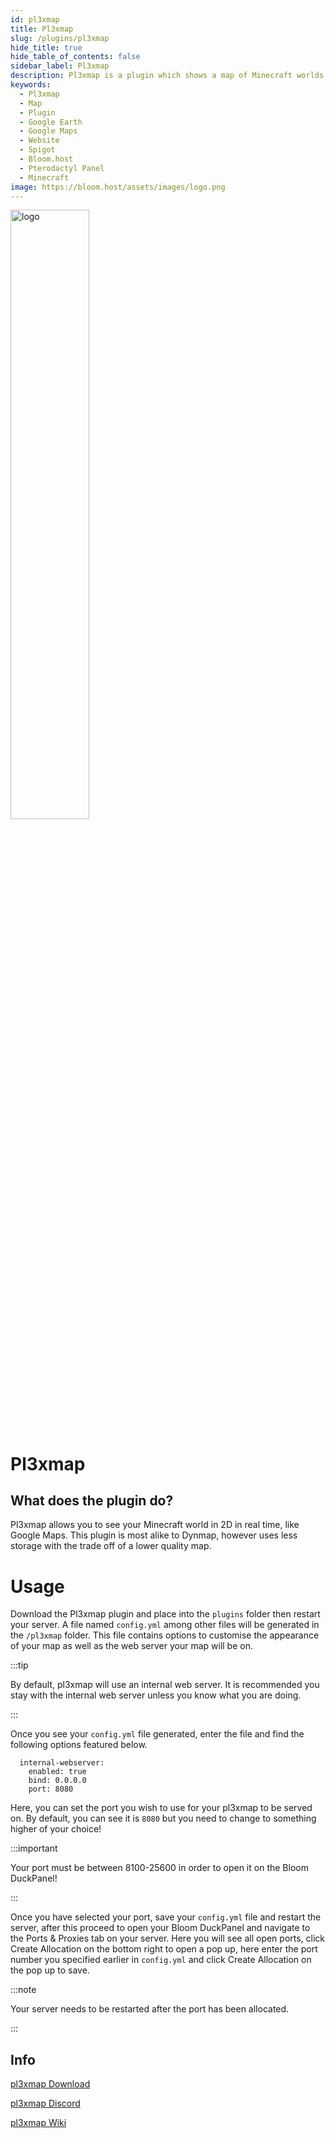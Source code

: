 ```yaml
---
id: pl3xmap
title: Pl3xmap
slug: /plugins/pl3xmap
hide_title: true
hide_table_of_contents: false
sidebar_label: Pl3xmap
description: Pl3xmap is a plugin which shows a map of Minecraft worlds in a webpage that can be easily accessed by a player.
keywords:
  - Pl3xmap
  - Map
  - Plugin
  - Google Earth
  - Google Maps
  - Website
  - Spigot
  - Bloom.host
  - Pterodactyl Panel
  - Minecraft
image: https://bloom.host/assets/images/logo.png
---
```


<div class="text--center">
<img src="https://bloom.host/assets/images/logo.png" alt="logo" height="50%" width="50%"/>
<h1>Pl3xmap</h1>
</div>

## What does the plugin do?
Pl3xmap allows you to see your Minecraft world in 2D in real time, like Google Maps. This plugin is most alike to Dynmap, however uses less storage with the trade off of a lower quality map. 

<!--![img](static/imgs/plugins/pl3xmap/1.png)-->

# Usage
Download the Pl3xmap plugin and place into the `plugins` folder then restart your server. A file named `config.yml` among other files will be generated in the `/pl3xmap` folder. This file contains options to customise the appearance of your map as well as the web server your map will be on. 

:::tip

By default, pl3xmap will use an internal web server. It is recommended you stay with the internal web server unless you know what you are doing.

:::

Once you see your `config.yml` file generated, enter the file and find the following options featured below.

```
  internal-webserver:
    enabled: true
    bind: 0.0.0.0
    port: 8080
```

Here, you can set the port you wish to use for your pl3xmap to be served on. By default, you can see it is `8080` but you need to change to something higher of your choice!

:::important

Your port must be between 8100-25600 in order to open it on the Bloom DuckPanel!

:::

Once you have selected your port, save your `config.yml` file and restart the server, after this proceed to open your Bloom DuckPanel and navigate to the Ports & Proxies tab on your server. Here you will see all open ports, click Create Allocation on the bottom right to open a pop up, here enter the port number you specified earlier in `config.yml` and click Create Allocation on the pop up to save.

:::note

Your server needs to be restarted after the port has been allocated.

:::

## Info

[pl3xmap Download](https://ci.pl3x.net/job/Pl3xMap/)  

[pl3xmap Discord](https://discord.com/invite/mtAAnkk )  

[pl3xmap Wiki](https://github.com/pl3xgaming/Pl3xMap/wiki )
